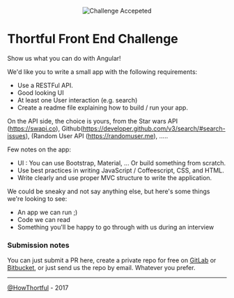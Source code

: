 <p align="center"><img src="https://cloud.githubusercontent.com/assets/3603793/23482593/669e9444-feae-11e6-9b6b-d1a53faf984a.png" alt="Challenge Accepeted"></p>

# Thortful Front End Challenge


Show us what you can do with Angular! 

We'd like you to write a small app with the following requirements:
* Use a RESTFul API. 
* Good looking UI 
* At least one User interaction (e.g. search) 
* Create a readme file explaining how to build / run your app.

On the API side, the choice is yours, from the Star wars API (https://swapi.co), Github(https://developer.github.com/v3/search/#search-issues), (Random User API (https://randomuser.me), .....

Few notes on the app:
* UI : You can use Bootstrap, Material, ... Or build something from scratch. 
* Use best practices in writing JavaScript / Coffeescript, CSS, and HTML.
* Write clearly and use proper MVC structure to write the application.

We could be sneaky and not say anything else, but here's some things we're looking to see:

* An app we can run ;)
* Code we can read
* Something you'll be happy to go through with us during an interview


### Submission notes

You can just submit a PR here, create a private repo for free on [GitLab](https://www.gitlab.com/?gclid=CLCBmaWM474CFaMSwwodAqIAqw) or [Bitbucket](https://bitbucket.org/), or just send us the repo by email. Whatever you prefer.

---

[@HowThortful](https://thortful.com) - 2017
